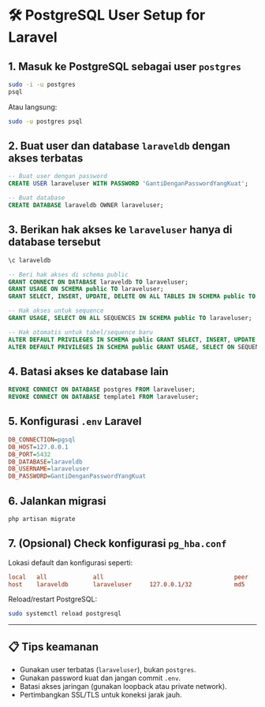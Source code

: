 # 🛠️ PostgreSQL User Setup for Laravel

## 1. Masuk ke PostgreSQL sebagai user `postgres`

```bash
sudo -i -u postgres
psql
```

Atau langsung:

```bash
sudo -u postgres psql
```

## 2. Buat user dan database `laraveldb` dengan akses terbatas

```sql
-- Buat user dengan password
CREATE USER laraveluser WITH PASSWORD 'GantiDenganPasswordYangKuat';

-- Buat database
CREATE DATABASE laraveldb OWNER laraveluser;
```

## 3. Berikan hak akses ke `laraveluser` hanya di database tersebut

```sql
\c laraveldb

-- Beri hak akses di schema public
GRANT CONNECT ON DATABASE laraveldb TO laraveluser;
GRANT USAGE ON SCHEMA public TO laraveluser;
GRANT SELECT, INSERT, UPDATE, DELETE ON ALL TABLES IN SCHEMA public TO laraveluser;

-- Hak akses untuk sequence
GRANT USAGE, SELECT ON ALL SEQUENCES IN SCHEMA public TO laraveluser;

-- Hak otomatis untuk tabel/sequence baru
ALTER DEFAULT PRIVILEGES IN SCHEMA public GRANT SELECT, INSERT, UPDATE, DELETE ON TABLES TO laraveluser;
ALTER DEFAULT PRIVILEGES IN SCHEMA public GRANT USAGE, SELECT ON SEQUENCES TO laraveluser;
```

## 4. Batasi akses ke database lain

```sql
REVOKE CONNECT ON DATABASE postgres FROM laraveluser;
REVOKE CONNECT ON DATABASE template1 FROM laraveluser;
```

## 5. Konfigurasi `.env` Laravel

```ini
DB_CONNECTION=pgsql
DB_HOST=127.0.0.1
DB_PORT=5432
DB_DATABASE=laraveldb
DB_USERNAME=laraveluser
DB_PASSWORD=GantiDenganPasswordYangKuat
```

## 6. Jalankan migrasi

```bash
php artisan migrate
```

## 7. (Opsional) Check konfigurasi `pg_hba.conf`

Lokasi default dan konfigurasi seperti:

```conf
local   all             all                                     peer
host    laraveldb       laraveluser     127.0.0.1/32            md5
```

Reload/restart PostgreSQL:

```bash
sudo systemctl reload postgresql
```

---

## 📋 Tips keamanan

- Gunakan user terbatas (`laraveluser`), bukan `postgres`.
- Gunakan password kuat dan jangan commit `.env`.
- Batasi akses jaringan (gunakan loopback atau private network).
- Pertimbangkan SSL/TLS untuk koneksi jarak jauh.
